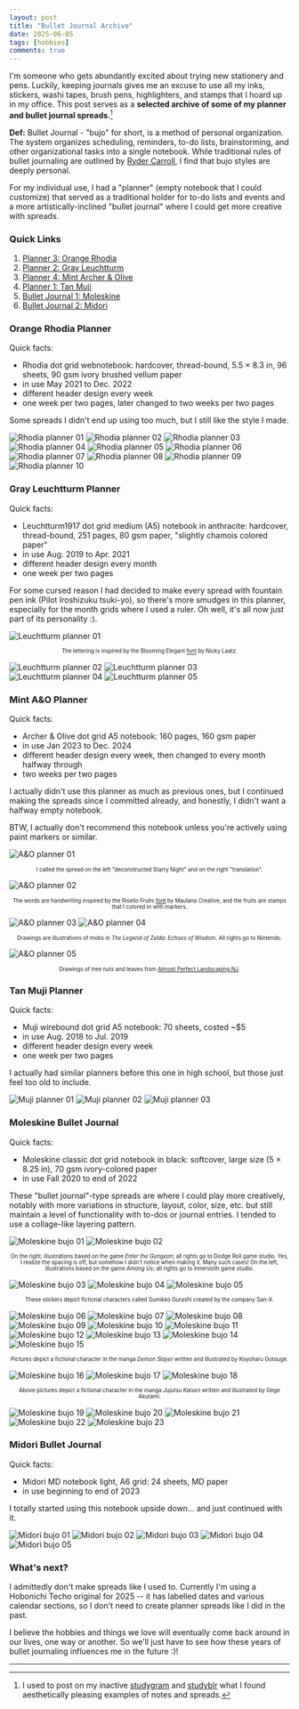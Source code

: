 ```yaml
---
layout: post
title: "Bullet Journal Archive"
date: 2025-06-05
tags: [hobbies]
comments: true
---
```


I'm someone who gets abundantly excited about trying new stationery and pens. Luckily, keeping journals gives me an excuse to use all my inks, stickers, washi tapes, brush pens, highlighters, and stamps that I hoard up in my office. This post serves as a **selected archive of some of my planner and bullet journal spreads**.[^1]

**Def:** Bullet Journal - "bujo" for short, is a method of personal organization. The system organizes scheduling, reminders, to-do lists, brainstorming, and other organizational tasks into a single notebook. While traditional rules of bullet journaling are outlined by [Ryder Carroll](https://bulletjournal.com/pages/about), I find that bujo styles are deeply personal. 

For my individual use, I had a "planner" (empty notebook that I could customize) that served as a traditional holder for to-do lists and events and a more artistically-inclined "bullet journal" where I could get more creative with spreads. 

### Quick Links 
1. [Planner 3: Orange Rhodia](#Rhodia) 
2. [Planner 2: Gray Leuchtturm](#Leuchtturm) 
3. [Planner 4: Mint Archer & Olive](#AO) 
4. [Planner 1: Tan Muji](#Muji) 
5. [Bullet Journal 1: Moleskine](#Moleskine) 
6. [Bullet Journal 2: Midori](#Midori) 

<a name="Rhodia"></a>
### Orange Rhodia Planner

Quick facts: 
- Rhodia dot grid webnotebook: hardcover, thread-bound, 5.5 $\times$ 8.3 in, 96 sheets, 90 gsm ivory brushed vellum paper 
- in use May 2021 to Dec. 2022 
- different header design every week 
- one week per two pages, later changed to two weeks per two pages 

Some spreads I didn't end up using too much, but I still like the style I made. 

![Rhodia planner 01](../images/images/bujos/orange-01.JPEG) ![Rhodia planner 02](../images/images/bujos/orange-02.JPEG) 
![Rhodia planner 03](../images/images/bujos/orange-03.JPEG) ![Rhodia planner 04](../images/images/bujos/orange-04.JPEG) 
![Rhodia planner 05](../images/images/bujos/orange-05.JPEG) ![Rhodia planner 06](../images/images/bujos/orange-06.JPEG) 
![Rhodia planner 07](../images/images/bujos/orange-07.JPEG) ![Rhodia planner 08](../images/images/bujos/orange-08.JPEG) 
![Rhodia planner 09](../images/images/bujos/orange-09.JPEG) ![Rhodia planner 10](../images/images/bujos/orange-10.JPEG) 


<a name="Leuchtturm"></a>
### Gray Leuchtturm Planner 

Quick facts: 
- Leuchtturm1917 dot grid medium (A5) notebook in anthracite: hardcover, thread-bound, 251 pages, 80 gsm paper, "slightly chamois colored paper"
- in use Aug. 2019 to Apr. 2021
- different header design every month
- one week per two pages

For some cursed reason I had decided to make every spread with fountain pen ink (Pilot Iroshizuku tsuki-yo), so there's more smudges in this planner, especially for the month grids where I used a ruler. Oh well, it's all now just part of its personality :). 

![Leuchtturm planner 01](../images/images/bujos/gray-01.JPEG) 
<p align="center">
    <sup><sub>The lettering is inspired by the Blooming Elegant <a href="https://www.fontspring.com/fonts/nicky-laatz/blooming-elegant">font</a> by Nicky Laatz.</sub></sup>
</p>

![Leuchtturm planner 02](../images/images/bujos/gray-02.JPEG) 
![Leuchtturm planner 03](../images/images/bujos/gray-03.JPEG) 
![Leuchtturm planner 04](../images/images/bujos/gray-04.JPEG) 
![Leuchtturm planner 05](../images/images/bujos/gray-05.JPEG) 

<a name="AO"></a>
### Mint A&O Planner 

Quick facts: 
- Archer & Olive dot grid A5 notebook: 160 pages, 160 gsm paper 
- in use Jan 2023 to Dec. 2024 
- different header design every week, then changed to every month halfway through 
- two weeks per two pages

I actually didn't use this planner as much as previous ones, but I continued making the spreads since I committed already, and honestly, I didn't want a halfway empty notebook. 

BTW, I actually don't recommend this notebook unless you're actively using paint markers or similar. 

![A&O planner 01](../images/images/bujos/mint-01.JPEG) 
<p align="center">
    <sup><sub>I called the spread on the left "deconstructed Starry Night" and on the right "translation".</sub></sup>
</p>

![A&O planner 02](../images/images/bujos/mint-02.JPEG) 
<p align="center">
    <sup><sub>The words are handwriting inspired by the Risello Fruits <a href="https://www.dafont.com/risello-fruits.font">font</a> by Maulana Creative, and the fruits are stamps that I colored in with markers.</sub></sup>
</p>

![A&O planner 03](../images/images/bujos/mint-03.JPEG) 
![A&O planner 04](../images/images/bujos/mint-04.JPEG) 
<p align="center">
    <sup><sub>Drawings are illustrations of mobs in <em>The Legend of Zelda: Echoes of Wisdom</em>. All rights go to Nintendo.</sub></sup>
</p>

![A&O planner 05](../images/images/bujos/mint-05.JPEG) 
<p align="center">
    <sup><sub>Drawings of tree nuts and leaves from <a href="https://aplnj.com/native-trees-of-new-jersey">Almost Perfect Landscaping NJ</a>.</sub></sup>
</p>

<a name="Muji"></a>
### Tan Muji Planner 

Quick facts: 
- Muji wirebound dot grid A5 notebook: 70 sheets, costed ~$5 
- in use Aug. 2018 to Jul. 2019  
- different header design every week 
- one week per two pages

I actually had similar planners before this one in high school, but those just feel too old to include. 

![Muji planner 01](../images/images/bujos/tan-01.JPEG) 
![Muji planner 02](../images/images/bujos/tan-02.JPEG) 
![Muji planner 03](../images/images/bujos/tan-03.JPEG) 

<a name="Moleskine"></a>
### Moleskine Bullet Journal 

Quick facts: 
- Moleskine classic dot grid notebook in black: softcover, large size (5 $\times$ 8.25 in), 70 gsm ivory-colored paper 
- in use Fall 2020 to end of 2022

These "bullet journal"-type spreads are where I could play more creatively, notably with more variations in structure, layout, color, size, etc. but still maintain a level of functionality with to-dos or journal entries. I tended to use a collage-like layering pattern. 

![Moleskine bujo 01](../images/images/bujos/black-01.JPEG) 
![Moleskine bujo 02](../images/images/bujos/black-02.JPEG) 
<p align="center">
    <sup><sub>On the right, illustrations based on the game <em>Enter the Gungeon</em>; all rights go to Dodge Roll game studio. Yes, I realize the spacing is off, but somehow I didn't notice when making it. Many such cases! On the left, illustrations based on the game <em>Among Us</em>; all rights go to Innersloth game studio.</sub></sup>
</p>

![Moleskine bujo 03](../images/images/bujos/black-03.JPEG) 
![Moleskine bujo 04](../images/images/bujos/black-04.JPEG) 
![Moleskine bujo 05](../images/images/bujos/black-05.JPEG) 
<p align="center">
    <sup><sub>These stickers depict fictional characters called Sumikko Gurashi created by the company San-X.</sub></sup>
</p>

![Moleskine bujo 06](../images/images/bujos/black-06.JPEG) 
![Moleskine bujo 07](../images/images/bujos/black-07.JPEG) 
![Moleskine bujo 08](../images/images/bujos/black-08.JPEG) 
![Moleskine bujo 09](../images/images/bujos/black-09.JPEG) 
![Moleskine bujo 10](../images/images/bujos/black-10.JPEG) 
![Moleskine bujo 11](../images/images/bujos/black-11.JPEG) 
![Moleskine bujo 12](../images/images/bujos/black-12.JPEG) 
![Moleskine bujo 13](../images/images/bujos/black-13.JPEG) 
![Moleskine bujo 14](../images/images/bujos/black-14.JPEG) 
![Moleskine bujo 15](../images/images/bujos/black-15.JPEG) 
<p align="center">
    <sup><sub>Pictures depict a fictional character in the manga <em>Demon Slayer</em> written and illustrated by Koyoharu Gotouge.</sub></sup>
</p>

![Moleskine bujo 16](../images/images/bujos/black-16.JPEG) 
![Moleskine bujo 17](../images/images/bujos/black-17.JPEG) 
![Moleskine bujo 18](../images/images/bujos/black-18.JPEG) 
<p align="center">
    <sup><sub>Above pictures depict a fictional character in the manga <em>Jujutsu Kaisen</em> written and illustrated by Gege Akutami.</sub></sup>
</p>

![Moleskine bujo 19](../images/images/bujos/black-19.JPEG) 
![Moleskine bujo 20](../images/images/bujos/black-20.JPEG) 
![Moleskine bujo 21](../images/images/bujos/black-21.JPEG) 
![Moleskine bujo 22](../images/images/bujos/black-22.JPEG) 
![Moleskine bujo 23](../images/images/bujos/black-23.JPEG) 

<a name="Midori"></a>
### Midori Bullet Journal 

Quick facts: 
- Midori MD notebook light, A6 grid: 24 sheets, MD paper 
- in use beginning to end of 2023

I totally started using this notebook upside down... and just continued with it. 

![Midori bujo 01](../images/images/bujos/midori-01.JPEG) 
![Midori bujo 02](../images/images/bujos/midori-02.JPEG) 
![Midori bujo 03](../images/images/bujos/midori-03.JPEG) 
![Midori bujo 04](../images/images/bujos/midori-04.JPEG) 
![Midori bujo 05](../images/images/bujos/midori-05.JPEG) 

### What's next? 

I admittedly don't make spreads like I used to. Currently I'm using a Hobonichi Techo original for 2025 -- it has labelled dates and various calendar sections, so I don't need to create planner spreads like I did in the past. 

I believe the hobbies and things we love will eventually come back around in our lives, one way or another. So we'll just have to see how these years of bullet journaling influences me in the future :)! 

--- 

[^1]: I used to post on my inactive [studygram](https://www.instagram.com/mathxmatics/) and [studyblr](https://gpa-saver.tumblr.com/) what I found aesthetically pleasing examples of notes and spreads. 
